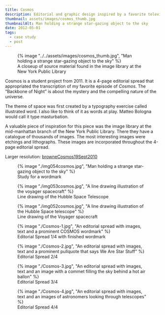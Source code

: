 ```yaml
---
title: Cosmos
description: Editorial and graphic design inspired by a favorite television show
thumbnail: assets/images/cosmos_thumb.jpg
thumbnailAlt: Man holding a strange star-gazing object to the sky
date: 2012-05-01
tags:
  - case study
  - post
---
```


<figure>
  {% image "../../assets/images/cosmos_thumb.jpg", "Man holding a strange star-gazing object to the sky" %}
<figcaption>A closeup of source material found in the image library at the New York Public Library</figcaption>  
</figure>

Cosmos is a student project from 2011. It is a 4-page editorial spread that appropriated the transcription of my favorite episode of <em>Cosmos</em>. The “Backbone of Night” is about the mystery and the compelling nature of the universe.  

The theme of space was first created by a typography exercise called illustrated word. I also like to think of it as words at play. Matteo Bologna would call it type masturbation.

A valuable piece of inspiration for this piece was the image library at the mid-manhattan branch of the New York Public Library. There they have a catalogue of thousands of images. The most interesting images were etchings and lithographs. These images are incorporated throughout the 4-page editorial spread.

Larger resolution: [browneCosmos19Sept2010](https://www.dropbox.com/scl/fi/agp0r1yx82x97wrj28asn/browneCosmos.pdf?rlkey=s8wd7aac7akxwwh3g16zghyha&dl=0)

<figure>
  {% image "./img054cosmos.jpg", "Man holding a strange star-gazing object to the sky" %}
<figcaption>Study for a wordmark</figcaption>  
</figure>
<figure>
  {% image "./img053cosmos.jpg", "A line drawing illustration of the voyager spacecraft" %}
<figcaption>Line drawing of the Hubble Space Telescope</figcaption>  
</figure>
<figure>
  {% image "./img052cosmos.jpg", "A line drawing illustration of the Hubble Space telescope" %}
<figcaption>Line drawing of the Voyager spacecraft</figcaption>  
</figure>
<figure>
  {% image "./Cosmos-1.jpg", "An editorial spread with images, text and a prominent COSMOS wordmark" %}
<figcaption>Editorial Spread 1/4 with finished wordmark</figcaption>  
</figure>
<figure>
  {% image "./Cosmos-2.jpg", "An editorial spread with images, text and a prominent pullquote that says We Are Star Stuff" %}
<figcaption>Editorial Spread 2/4</figcaption>  
</figure>
<figure>
  {% image "./Cosmos-3.jpg", "An editorial spread with images, text and an image with a commet filling the sky behind a hot air ballon" %}
<figcaption>Editorial Spread 3/4</figcaption>  
</figure>
<figure>
  {% image "./Cosmos-4.jpg", "An editorial spread with images, text and an images of astronomers looking through telescopes" %}
<figcaption>Editorial Spread 4/4</figcaption>  
</figure>